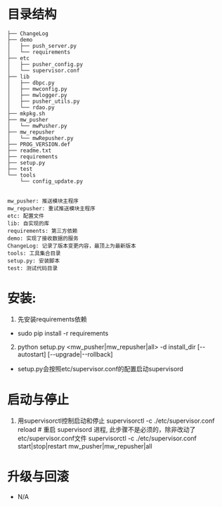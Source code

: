 # 目录结构

```
├── ChangeLog
├── demo
│   ├── push_server.py
│   └── requirements
├── etc
│   ├── pusher_config.py
│   └── supervisor.conf
├── lib
│   ├── dbpc.py
│   ├── mwconfig.py
│   ├── mwlogger.py
│   ├── pusher_utils.py
│   └── rdao.py
├── mkpkg.sh
├── mw_pusher
│   └── mwPusher.py
├── mw_repusher
│   └── mwRepusher.py
├── PROG_VERSION.def
├── readme.txt
├── requirements
├── setup.py
├── test
└── tools
    └── config_update.py


mw_pusher: 推送模块主程序
mw_repusher: 重试推送模块主程序
etc: 配置文件
lib: 自实现的库
requirements: 第三方依赖
demo: 实现了接收数据的服务
ChangeLog: 记录了版本变更内容，最顶上为最新版本
tools: 工具集合目录
setup.py: 安装脚本
test: 测试代码目录
```

# 安装:
1. 先安装requirements依赖
 * sudo pip install -r requirements
2. python setup.py <mw_pusher|mw_repusher|all> -d install_dir [--autostart] [--upgrade|--rollback]
 * setup.py会按照etc/supervisor.conf的配置启动supervisord

# 启动与停止
1. 用supervisorctl控制启动和停止
 supervisorctl -c ./etc/supervisor.conf reload  # 重启 supervisord 进程, 此步骤不是必须的，除非改动了etc/supervisor.conf文件
 supervisorctl -c ./etc/supervisor.conf start|stop|restart mw_pusher|mw_repusher|all

# 升级与回滚
 * N/A

